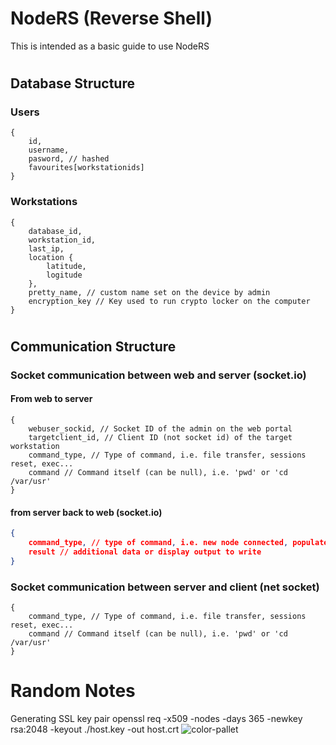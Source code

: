 # NodeRS (Reverse Shell)
This is intended as a basic guide to use NodeRS
#
## Database Structure

### Users
```
{
    id,
    username,
    pasword, // hashed
    favourites[workstationids]
}
```
### Workstations
```
{
    database_id,
    workstation_id,
    last_ip,
    location {
        latitude,
        logitude
    },
    pretty_name, // custom name set on the device by admin
    encryption_key // Key used to run crypto locker on the computer
}
```
#
## Communication Structure
### Socket communication between web and server (socket.io)
#### From web to server
```
{
    webuser_sockid, // Socket ID of the admin on the web portal
    targetclient_id, // Client ID (not socket id) of the target workstation
    command_type, // Type of command, i.e. file transfer, sessions reset, exec...
    command // Command itself (can be null), i.e. 'pwd' or 'cd /var/usr'
}
```
#### from server back to web (socket.io)
```json
{
    command_type, // type of command, i.e. new node connected, populate something on page
    result // additional data or display output to write
}
```

### Socket communication between server and client (net socket)
```
{
    command_type, // Type of command, i.e. file transfer, sessions reset, exec...
    command // Command itself (can be null), i.e. 'pwd' or 'cd /var/usr'
}
```

# Random Notes
Generating SSL key pair
openssl req -x509 -nodes -days 365 -newkey rsa:2048 -keyout ./host.key -out host.crt
![color-pallet](https://user-images.githubusercontent.com/5490465/130366793-7ab4e05b-e3db-491b-85a8-164457079e80.png)

